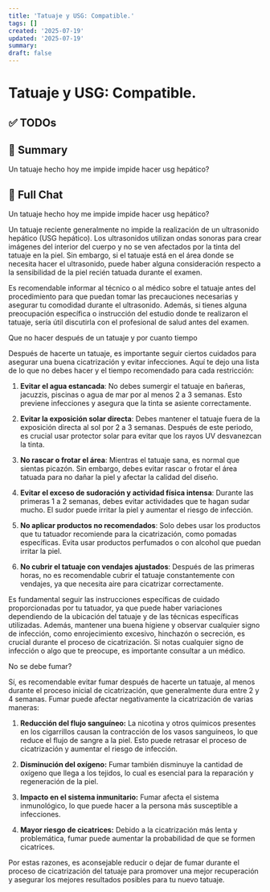 ```yaml
---
title: 'Tatuaje y USG: Compatible.'
tags: []
created: '2025-07-19'
updated: '2025-07-19'
summary:
draft: false
---
```


# Tatuaje y USG: Compatible.

## ✅ TODOs


## 📌 Summary
Un tatuaje hecho hoy me impide impide hacer usg hepático?

## 🧠 Full Chat


Un tatuaje hecho hoy me impide impide hacer usg hepático? 

Un tatuaje reciente generalmente no impide la realización de un ultrasonido hepático (USG hepático). Los ultrasonidos utilizan ondas sonoras para crear imágenes del interior del cuerpo y no se ven afectados por la tinta del tatuaje en la piel. Sin embargo, si el tatuaje está en el área donde se necesita hacer el ultrasonido, puede haber alguna consideración respecto a la sensibilidad de la piel recién tatuada durante el examen.

Es recomendable informar al técnico o al médico sobre el tatuaje antes del procedimiento para que puedan tomar las precauciones necesarias y asegurar tu comodidad durante el ultrasonido. Además, si tienes alguna preocupación específica o instrucción del estudio donde te realizaron el tatuaje, sería útil discutirla con el profesional de salud antes del examen.

Que no hacer después de un tatuaje y por cuanto tiempo

Después de hacerte un tatuaje, es importante seguir ciertos cuidados para asegurar una buena cicatrización y evitar infecciones. Aquí te dejo una lista de lo que no debes hacer y el tiempo recomendado para cada restricción:

1. **Evitar el agua estancada**: No debes sumergir el tatuaje en bañeras, jacuzzis, piscinas o agua de mar por al menos 2 a 3 semanas. Esto previene infecciones y asegura que la tinta se asiente correctamente.

2. **Evitar la exposición solar directa**: Debes mantener el tatuaje fuera de la exposición directa al sol por 2 a 3 semanas. Después de este periodo, es crucial usar protector solar para evitar que los rayos UV desvanezcan la tinta.

3. **No rascar o frotar el área**: Mientras el tatuaje sana, es normal que sientas picazón. Sin embargo, debes evitar rascar o frotar el área tatuada para no dañar la piel y afectar la calidad del diseño.

4. **Evitar el exceso de sudoración y actividad física intensa**: Durante las primeras 1 a 2 semanas, debes evitar actividades que te hagan sudar mucho. El sudor puede irritar la piel y aumentar el riesgo de infección.

5. **No aplicar productos no recomendados**: Solo debes usar los productos que tu tatuador recomiende para la cicatrización, como pomadas específicas. Evita usar productos perfumados o con alcohol que puedan irritar la piel.

6. **No cubrir el tatuaje con vendajes ajustados**: Después de las primeras horas, no es recomendable cubrir el tatuaje constantemente con vendajes, ya que necesita aire para cicatrizar correctamente.

Es fundamental seguir las instrucciones específicas de cuidado proporcionadas por tu tatuador, ya que puede haber variaciones dependiendo de la ubicación del tatuaje y de las técnicas específicas utilizadas. Además, mantener una buena higiene y observar cualquier signo de infección, como enrojecimiento excesivo, hinchazón o secreción, es crucial durante el proceso de cicatrización. Si notas cualquier signo de infección o algo que te preocupe, es importante consultar a un médico.

No se debe fumar? 

Sí, es recomendable evitar fumar después de hacerte un tatuaje, al menos durante el proceso inicial de cicatrización, que generalmente dura entre 2 y 4 semanas. Fumar puede afectar negativamente la cicatrización de varias maneras:

1. **Reducción del flujo sanguíneo:** La nicotina y otros químicos presentes en los cigarrillos causan la contracción de los vasos sanguíneos, lo que reduce el flujo de sangre a la piel. Esto puede retrasar el proceso de cicatrización y aumentar el riesgo de infección.

2. **Disminución del oxígeno:** Fumar también disminuye la cantidad de oxígeno que llega a los tejidos, lo cual es esencial para la reparación y regeneración de la piel.

3. **Impacto en el sistema inmunitario:** Fumar afecta el sistema inmunológico, lo que puede hacer a la persona más susceptible a infecciones.

4. **Mayor riesgo de cicatrices:** Debido a la cicatrización más lenta y problemática, fumar puede aumentar la probabilidad de que se formen cicatrices.

Por estas razones, es aconsejable reducir o dejar de fumar durante el proceso de cicatrización del tatuaje para promover una mejor recuperación y asegurar los mejores resultados posibles para tu nuevo tatuaje.